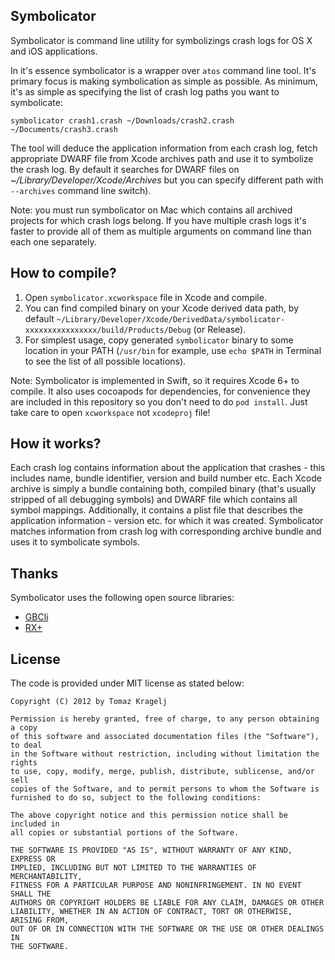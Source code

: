 Symbolicator
------------

Symbolicator is command line utility for symbolizings crash logs for OS X and iOS applications.

In it's essence symbolicator is a wrapper over `atos` command line tool. It's primary focus is making symbolication as simple as possible. As minimum, it's as simple as specifying the list of crash log paths you want to symbolicate:

```
symbolicator crash1.crash ~/Downloads/crash2.crash ~/Documents/crash3.crash

```

The tool will deduce the application information from each crash log, fetch appropriate DWARF file from Xcode archives path and use it to symbolize the crash log.  By default it searches for DWARF files on *~/Library/Developer/Xcode/Archives* but you can specify different path with `--archives` command line switch).

Note: you must run symbolicator on Mac which contains all archived projects for which crash logs belong. If you have multiple crash logs it's faster to provide all of them as multiple arguments on command line than each one separately.


How to compile?
---------------

1. Open `symbolicator.xcworkspace` file in Xcode and compile. 
2. You can find compiled binary on your Xcode derived data path, by default `~/Library/Developer/Xcode/DerivedData/symbolicator-xxxxxxxxxxxxxxxx/build/Products/Debug` (or Release).
3. For simplest usage, copy generated `symbolicator` binary to some location in your PATH (`/usr/bin` for example, use `echo $PATH` in Terminal to see the list of all possible locations).

Note: Symbolicator is implemented in Swift, so it requires Xcode 6+ to compile. It also uses cocoapods for dependencies, for convenience they are included in this repository so you don't need to do `pod install`. Just take care to open `xcworkspace` not `xcodeproj` file!


How it works?
-------------

Each crash log contains information about the application that crashes - this includes name, bundle identifier, version and build number etc. Each Xcode archive is simply a bundle containing both, compiled binary (that's usually stripped of all debugging symbols) and DWARF file which contains all symbol mappings. Additionally, it contains a plist file that describes the application information - version etc. for which it was created. Symbolicator matches information from crash log with corresponding archive bundle and uses it to symbolicate symbols.


Thanks
------

Symbolicator uses the following open source libraries:

- [GBCli](http://github.com/tomaz/GBCli)
- [RX+](http://github.com/bendytree/Objective-C-RegEx-Categories)


License
-------

The code is provided under MIT license as stated below:

	Copyright (C) 2012 by Tomaz Kragelj
	
	Permission is hereby granted, free of charge, to any person obtaining a copy
	of this software and associated documentation files (the "Software"), to deal
	in the Software without restriction, including without limitation the rights
	to use, copy, modify, merge, publish, distribute, sublicense, and/or sell
	copies of the Software, and to permit persons to whom the Software is
	furnished to do so, subject to the following conditions:
	
	The above copyright notice and this permission notice shall be included in
	all copies or substantial portions of the Software.
	
	THE SOFTWARE IS PROVIDED "AS IS", WITHOUT WARRANTY OF ANY KIND, EXPRESS OR
	IMPLIED, INCLUDING BUT NOT LIMITED TO THE WARRANTIES OF MERCHANTABILITY,
	FITNESS FOR A PARTICULAR PURPOSE AND NONINFRINGEMENT. IN NO EVENT SHALL THE
	AUTHORS OR COPYRIGHT HOLDERS BE LIABLE FOR ANY CLAIM, DAMAGES OR OTHER
	LIABILITY, WHETHER IN AN ACTION OF CONTRACT, TORT OR OTHERWISE, ARISING FROM,
	OUT OF OR IN CONNECTION WITH THE SOFTWARE OR THE USE OR OTHER DEALINGS IN
	THE SOFTWARE.